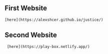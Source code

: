 ## First Website 

``` [here](https://alexshcer.github.io/justice/) ```

## Second Website 

``` [here](https://play-box.netlify.app/)```
